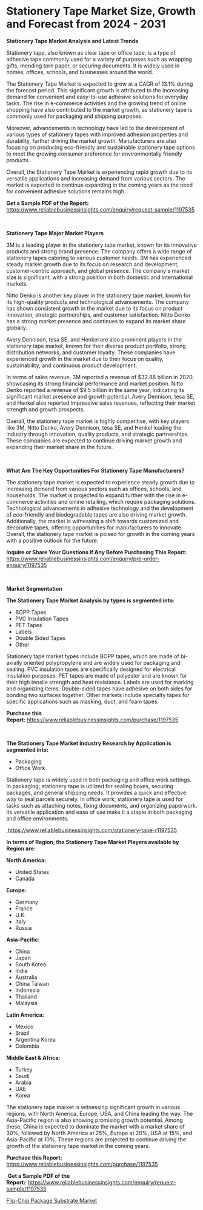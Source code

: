 <p><h1>Stationery Tape Market Size, Growth and Forecast from 2024 - 2031</h1></p><p><strong>Stationery Tape Market Analysis and Latest Trends</strong></p>
<p><p>Stationery tape, also known as clear tape or office tape, is a type of adhesive tape commonly used for a variety of purposes such as wrapping gifts, mending torn paper, or securing documents. It is widely used in homes, offices, schools, and businesses around the world.</p><p>The Stationery Tape Market is expected to grow at a CAGR of 13.1% during the forecast period. This significant growth is attributed to the increasing demand for convenient and easy-to-use adhesive solutions for everyday tasks. The rise in e-commerce activities and the growing trend of online shopping have also contributed to the market growth, as stationery tape is commonly used for packaging and shipping purposes.</p><p>Moreover, advancements in technology have led to the development of various types of stationery tapes with improved adhesion properties and durability, further driving the market growth. Manufacturers are also focusing on producing eco-friendly and sustainable stationery tape options to meet the growing consumer preference for environmentally friendly products.</p><p>Overall, the Stationery Tape Market is experiencing rapid growth due to its versatile applications and increasing demand from various sectors. The market is expected to continue expanding in the coming years as the need for convenient adhesive solutions remains high.</p></p>
<p><strong>Get a Sample PDF of the Report:&nbsp;</strong> <a href="https://www.reliablebusinessinsights.com/enquiry/request-sample/1197535">https://www.reliablebusinessinsights.com/enquiry/request-sample/1197535</a></p>
<p>&nbsp;</p>
<p><strong>Stationery Tape Major Market Players</strong></p>
<p><p>3M is a leading player in the stationery tape market, known for its innovative products and strong brand presence. The company offers a wide range of stationery tapes catering to various customer needs. 3M has experienced steady market growth due to its focus on research and development, customer-centric approach, and global presence. The company's market size is significant, with a strong position in both domestic and international markets. </p><p>Nitto Denko is another key player in the stationery tape market, known for its high-quality products and technological advancements. The company has shown consistent growth in the market due to its focus on product innovation, strategic partnerships, and customer satisfaction. Nitto Denko has a strong market presence and continues to expand its market share globally. </p><p>Avery Dennison, tesa SE, and Henkel are also prominent players in the stationery tape market, known for their diverse product portfolio, strong distribution networks, and customer loyalty. These companies have experienced growth in the market due to their focus on quality, sustainability, and continuous product development. </p><p>In terms of sales revenue, 3M reported a revenue of $32.88 billion in 2020, showcasing its strong financial performance and market position. Nitto Denko reported a revenue of $9.5 billion in the same year, indicating its significant market presence and growth potential. Avery Dennison, tesa SE, and Henkel also reported impressive sales revenues, reflecting their market strength and growth prospects. </p><p>Overall, the stationery tape market is highly competitive, with key players like 3M, Nitto Denko, Avery Dennison, tesa SE, and Henkel leading the industry through innovation, quality products, and strategic partnerships. These companies are expected to continue driving market growth and expanding their market share in the future.</p></p>
<p>&nbsp;</p>
<p><strong>What Are The Key Opportunities For Stationery Tape Manufacturers?</strong></p>
<p><p>The stationery tape market is expected to experience steady growth due to increasing demand from various sectors such as offices, schools, and households. The market is projected to expand further with the rise in e-commerce activities and online retailing, which require packaging solutions. Technological advancements in adhesive technology and the development of eco-friendly and biodegradable tapes are also driving market growth. Additionally, the market is witnessing a shift towards customized and decorative tapes, offering opportunities for manufacturers to innovate. Overall, the stationery tape market is poised for growth in the coming years with a positive outlook for the future.</p></p>
<p><strong>Inquire or Share Your Questions If Any Before Purchasing This Report:</strong> <a href="https://www.reliablebusinessinsights.com/enquiry/pre-order-enquiry/1197535">https://www.reliablebusinessinsights.com/enquiry/pre-order-enquiry/1197535</a></p>
<p>&nbsp;</p>
<p><strong>Market Segmentation</strong></p>
<p><strong>The Stationery Tape Market Analysis by types is segmented into:</strong></p>
<p><ul><li>BOPP Tapes</li><li>PVC Insulation Tapes</li><li>PET Tapes</li><li>Labels</li><li>Double Sided Tapes</li><li>Other</li></ul></p>
<p><p>Stationery tape market types include BOPP tapes, which are made of bi-axially oriented polypropylene and are widely used for packaging and sealing. PVC insulation tapes are specifically designed for electrical insulation purposes. PET tapes are made of polyester and are known for their high tensile strength and heat resistance. Labels are used for marking and organizing items. Double-sided tapes have adhesive on both sides for bonding two surfaces together. Other markets include specialty tapes for specific applications such as masking, duct, and foam tapes.</p></p>
<p><strong>Purchase this Report:&nbsp;</strong><a href="https://www.reliablebusinessinsights.com/purchase/1197535">https://www.reliablebusinessinsights.com/purchase/1197535</a></p>
<p>&nbsp;</p>
<p><strong>The Stationery Tape Market Industry Research by Application is segmented into:</strong></p>
<p><ul><li>Packaging</li><li>Office Work</li></ul></p>
<p><p>Stationery tape is widely used in both packaging and office work settings. In packaging, stationery tape is utilized for sealing boxes, securing packages, and general shipping needs. It provides a quick and effective way to seal parcels securely. In office work, stationery tape is used for tasks such as attaching notes, fixing documents, and organizing paperwork. Its versatile application and ease of use make it a staple in both packaging and office environments.</p></p>
<p><a href="https://www.reliablebusinessinsights.com/stationery-tape-r1197535">&nbsp;https://www.reliablebusinessinsights.com/stationery-tape-r1197535</a></p>
<p><strong>In terms of Region, the Stationery Tape Market Players available by Region are:</strong></p>
<p>
    <p> <strong> North America: </strong>
        <ul>
            <li>United States</li>
            <li>Canada</li>
        </ul>
        </p> 
    <p> <strong> Europe: </strong>
        <ul>
            <li>Germany</li>
            <li>France</li>
            <li>U.K.</li>
            <li>Italy</li>
            <li>Russia</li>
        </ul>
        </p> 
    <p> <strong> Asia-Pacific: </strong>
        <ul>
            <li>China</li>
            <li>Japan</li>
            <li>South Korea</li>
            <li>India</li>
            <li>Australia</li>
            <li>China Taiwan</li>
            <li>Indonesia</li>
            <li>Thailand</li>
            <li>Malaysia</li>
        </ul>
        </p> 
    <p> <strong> Latin America: </strong>
        <ul>
            <li>Mexico</li>
            <li>Brazil</li>
            <li>Argentina Korea</li>
            <li>Colombia</li>
        </ul>
        </p> 
    <p> <strong> Middle East & Africa: </strong>
        <ul>
            <li>Turkey</li>
            <li>Saudi</li>
            <li>Arabia</li>
            <li>UAE</li>
            <li>Korea</li>
        </ul>
    </p>
    </p>
<p><p>The stationery tape market is witnessing significant growth in various regions, with North America, Europe, USA, and China leading the way. The Asia-Pacific region is also showing promising growth potential. Among these, China is expected to dominate the market with a market share of 30%, followed by North America at 25%, Europe at 20%, USA at 15%, and Asia-Pacific at 10%. These regions are projected to continue driving the growth of the stationery tape market in the coming years.</p></p>
<p><strong>Purchase this Report: </strong><a href="https://www.reliablebusinessinsights.com/purchase/1197535">https://www.reliablebusinessinsights.com/purchase/1197535</a></p>
<p>&nbsp;<strong>Get a Sample PDF of the Report:&nbsp;&nbsp;</strong><a href="https://www.reliablebusinessinsights.com/enquiry/request-sample/1197535">https://www.reliablebusinessinsights.com/enquiry/request-sample/1197535</a></p>
<p><strong></strong></p>
<p><p><a href="https://github.com/gulaimolin/Market-Research-Report-List-5/blob/main/flip-chip-package-substrate-market.md">Flip-Chip Package Substrate Market</a></p></p>